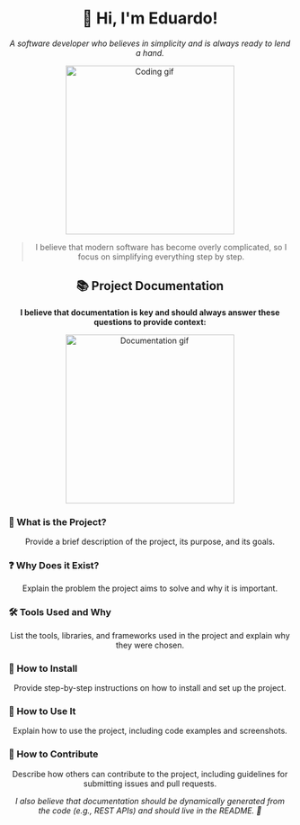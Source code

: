 [//]: # (<div align="center">)

[//]: # (  <h2>👋 Hi, I'm Eduardo!</h2>)

[//]: # (  <p>A software developer who believes in simplicity and is always ready to lend a hand.</p>)

[//]: # (  <img src="https://media.giphy.com/media/4no7ul3pa571e/giphy.gif?cid=790b76111zowwu5fntus8bf2edza2rhqu44k76insepuddhf&ep=v1_gifs_search&rid=giphy.gif&ct=g" width="300" />)

[//]: # (</div> )

[//]: # ()
[//]: # (> I believe that modern software has become overly complicated, so I focus on simplifying everything step by step.)

[//]: # ()
[//]: # (<div align="center">)

[//]: # (  <h2>📚 Project Documentation</h2>)

[//]: # (  <p>I believe that documentation is key and should always answer these questions to provide context:</p>)

[//]: # (  <img src="https://media.giphy.com/media/xT5LMuLetv1pYsqH0A/giphy.gif?cid=790b761165633vye5dnl6kynj38r42ithq90815gg0fcxqeg&ep=v1_gifs_search&rid=giphy.gif&ct=g" width="300" />)

[//]: # (</div>)

[//]: # (🤔 What is the Project?)

[//]: # (<div align="center">)

[//]: # (  <p>Provide a brief description of the project, its purpose, and its goals.</p>)

[//]: # (</div>)

[//]: # (❓ Why Does it Exist?)

[//]: # (<div align="center">)

[//]: # (  <p>Explain the problem the project aims to solve and why it is important.</p>)

[//]: # (</div>)

[//]: # (🛠️ Tools Used and Why)

[//]: # (<div align="center">)

[//]: # (  <p>List the tools, libraries, and frameworks used in the project and explain why they were chosen.</p>)

[//]: # (</div>)

[//]: # (💾 How to Install)

[//]: # (<div align="center">)

[//]: # (  <p>Provide step-by-step instructions on how to install and set up the project.</p>)

[//]: # (</div>)

[//]: # (🚀 How to Use It)

[//]: # (<div align="center">)

[//]: # (  <p>Explain how to use the project, including code examples and screenshots.</p>)

[//]: # (</div>)

[//]: # (🤝 How to Contribute)

[//]: # (<div align="center">)

[//]: # (  <p>Describe how others can contribute to the project, including guidelines for submitting issues and pull requests.</p>)

[//]: # (</div>)

[//]: # ()
[//]: # (<div align="center">)

[//]: # (  <i>I also believe that documentation should be dynamically generated from the code &#40;e.g., REST APIs&#41; and should live in the README. 📄</i>)

[//]: # (</div>)
<div align="center">
  <h1>👋 Hi, I'm Eduardo!</h1>
  <p><em>A software developer who believes in simplicity and is always ready to lend a hand.</em></p>
  <img src="https://media.giphy.com/media/4no7ul3pa571e/giphy.gif?cid=790b76111zowwu5fntus8bf2edza2rhqu44k76insepuddhf&ep=v1_gifs_search&rid=giphy.gif&ct=g" width="300" alt="Coding gif" />
</div> 
<blockquote align="center">
  <p>I believe that modern software has become overly complicated, so I focus on simplifying everything step by step.</p>
</blockquote>
<div align="center">
  <h2>📚 Project Documentation</h2>
  <p><strong>I believe that documentation is key and should always answer these questions to provide context:</strong></p>
  <img src="https://media.giphy.com/media/xT5LMuLetv1pYsqH0A/giphy.gif?cid=790b761165633vye5dnl6kynj38r42ithq90815gg0fcxqeg&ep=v1_gifs_search&rid=giphy.gif&ct=g" width="300" alt="Documentation gif" />
</div>
<h3>🤔 What is the Project?</h3>
<p align="center">Provide a brief description of the project, its purpose, and its goals.</p>
<h3>❓ Why Does it Exist?</h3>
<p align="center">Explain the problem the project aims to solve and why it is important.</p>
<h3>🛠️ Tools Used and Why</h3>
<p align="center">List the tools, libraries, and frameworks used in the project and explain why they were chosen.</p>
<h3>💾 How to Install</h3>
<p align="center">Provide step-by-step instructions on how to install and set up the project.</p>
<h3>🚀 How to Use It</h3>
<p align="center">Explain how to use the project, including code examples and screenshots.</p>
<h3>🤝 How to Contribute</h3>
<p align="center">Describe how others can contribute to the project, including guidelines for submitting issues and pull requests.</p>
<div align="center">
  <p><em>I also believe that documentation should be dynamically generated from the code (e.g., REST APIs) and should live in the README. 📄</em></p>
</div>

